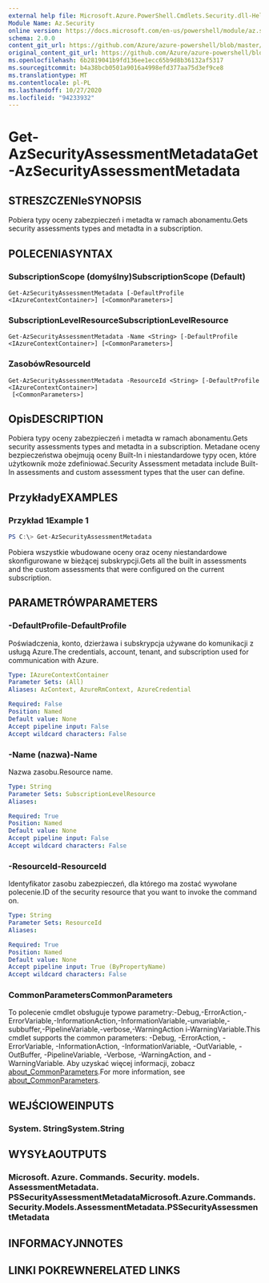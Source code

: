 ```yaml
---
external help file: Microsoft.Azure.PowerShell.Cmdlets.Security.dll-Help.xml
Module Name: Az.Security
online version: https://docs.microsoft.com/en-us/powershell/module/az.security/Get-AzSecurityAssessmentMetadata
schema: 2.0.0
content_git_url: https://github.com/Azure/azure-powershell/blob/master/src/Security/Security/help/Get-AzSecurityAssessmentMetadata.md
original_content_git_url: https://github.com/Azure/azure-powershell/blob/master/src/Security/Security/help/Get-AzSecurityAssessmentMetadata.md
ms.openlocfilehash: 6b2819041b9fd136ee1ecc65b9d8b36132af5317
ms.sourcegitcommit: b4a38bcb0501a9016a4998efd377aa75d3ef9ce8
ms.translationtype: MT
ms.contentlocale: pl-PL
ms.lasthandoff: 10/27/2020
ms.locfileid: "94233932"
---
```

# <span data-ttu-id="eb1bf-101">Get-AzSecurityAssessmentMetadata</span><span class="sxs-lookup"><span data-stu-id="eb1bf-101">Get-AzSecurityAssessmentMetadata</span></span>

## <span data-ttu-id="eb1bf-102">STRESZCZENIe</span><span class="sxs-lookup"><span data-stu-id="eb1bf-102">SYNOPSIS</span></span>
<span data-ttu-id="eb1bf-103">Pobiera typy oceny zabezpieczeń i metadta w ramach abonamentu.</span><span class="sxs-lookup"><span data-stu-id="eb1bf-103">Gets security assessments types and metadta in a subscription.</span></span>

## <span data-ttu-id="eb1bf-104">POLECENIA</span><span class="sxs-lookup"><span data-stu-id="eb1bf-104">SYNTAX</span></span>

### <span data-ttu-id="eb1bf-105">SubscriptionScope (domyślny)</span><span class="sxs-lookup"><span data-stu-id="eb1bf-105">SubscriptionScope (Default)</span></span>
```
Get-AzSecurityAssessmentMetadata [-DefaultProfile <IAzureContextContainer>] [<CommonParameters>]
```

### <span data-ttu-id="eb1bf-106">SubscriptionLevelResource</span><span class="sxs-lookup"><span data-stu-id="eb1bf-106">SubscriptionLevelResource</span></span>
```
Get-AzSecurityAssessmentMetadata -Name <String> [-DefaultProfile <IAzureContextContainer>] [<CommonParameters>]
```

### <span data-ttu-id="eb1bf-107">Zasobów</span><span class="sxs-lookup"><span data-stu-id="eb1bf-107">ResourceId</span></span>
```
Get-AzSecurityAssessmentMetadata -ResourceId <String> [-DefaultProfile <IAzureContextContainer>]
 [<CommonParameters>]
```

## <span data-ttu-id="eb1bf-108">Opis</span><span class="sxs-lookup"><span data-stu-id="eb1bf-108">DESCRIPTION</span></span>
<span data-ttu-id="eb1bf-109">Pobiera typy oceny zabezpieczeń i metadta w ramach abonamentu.</span><span class="sxs-lookup"><span data-stu-id="eb1bf-109">Gets security assessments types and metadta in a subscription.</span></span> <span data-ttu-id="eb1bf-110">Metadane oceny bezpieczeństwa obejmują oceny Built-In i niestandardowe typy ocen, które użytkownik może zdefiniować.</span><span class="sxs-lookup"><span data-stu-id="eb1bf-110">Security Assessment metadata include Built-In assessments and custom assessment types that the user can define.</span></span>

## <span data-ttu-id="eb1bf-111">Przykłady</span><span class="sxs-lookup"><span data-stu-id="eb1bf-111">EXAMPLES</span></span>

### <span data-ttu-id="eb1bf-112">Przykład 1</span><span class="sxs-lookup"><span data-stu-id="eb1bf-112">Example 1</span></span>
```powershell
PS C:\> Get-AzSecurityAssessmentMetadata
```

<span data-ttu-id="eb1bf-113">Pobiera wszystkie wbudowane oceny oraz oceny niestandardowe skonfigurowane w bieżącej subskrypcji.</span><span class="sxs-lookup"><span data-stu-id="eb1bf-113">Gets all the built in assessments and the custom assessments that were configured on the current subscription.</span></span>

## <span data-ttu-id="eb1bf-114">PARAMETRÓW</span><span class="sxs-lookup"><span data-stu-id="eb1bf-114">PARAMETERS</span></span>

### <span data-ttu-id="eb1bf-115">-DefaultProfile</span><span class="sxs-lookup"><span data-stu-id="eb1bf-115">-DefaultProfile</span></span>
<span data-ttu-id="eb1bf-116">Poświadczenia, konto, dzierżawa i subskrypcja używane do komunikacji z usługą Azure.</span><span class="sxs-lookup"><span data-stu-id="eb1bf-116">The credentials, account, tenant, and subscription used for communication with Azure.</span></span>

```yaml
Type: IAzureContextContainer
Parameter Sets: (All)
Aliases: AzContext, AzureRmContext, AzureCredential

Required: False
Position: Named
Default value: None
Accept pipeline input: False
Accept wildcard characters: False
```

### <span data-ttu-id="eb1bf-117">-Name (nazwa)</span><span class="sxs-lookup"><span data-stu-id="eb1bf-117">-Name</span></span>
<span data-ttu-id="eb1bf-118">Nazwa zasobu.</span><span class="sxs-lookup"><span data-stu-id="eb1bf-118">Resource name.</span></span>

```yaml
Type: String
Parameter Sets: SubscriptionLevelResource
Aliases:

Required: True
Position: Named
Default value: None
Accept pipeline input: False
Accept wildcard characters: False
```

### <span data-ttu-id="eb1bf-119">-ResourceId</span><span class="sxs-lookup"><span data-stu-id="eb1bf-119">-ResourceId</span></span>
<span data-ttu-id="eb1bf-120">Identyfikator zasobu zabezpieczeń, dla którego ma zostać wywołane polecenie.</span><span class="sxs-lookup"><span data-stu-id="eb1bf-120">ID of the security resource that you want to invoke the command on.</span></span>

```yaml
Type: String
Parameter Sets: ResourceId
Aliases:

Required: True
Position: Named
Default value: None
Accept pipeline input: True (ByPropertyName)
Accept wildcard characters: False
```

### <span data-ttu-id="eb1bf-121">CommonParameters</span><span class="sxs-lookup"><span data-stu-id="eb1bf-121">CommonParameters</span></span>
<span data-ttu-id="eb1bf-122">To polecenie cmdlet obsługuje typowe parametry:-Debug,-ErrorAction,-ErrorVariable,-InformationAction,-InformationVariable,-unvariable,-subbuffer,-PipelineVariable,-verbose,-WarningAction i-WarningVariable.</span><span class="sxs-lookup"><span data-stu-id="eb1bf-122">This cmdlet supports the common parameters: -Debug, -ErrorAction, -ErrorVariable, -InformationAction, -InformationVariable, -OutVariable, -OutBuffer, -PipelineVariable, -Verbose, -WarningAction, and -WarningVariable.</span></span> <span data-ttu-id="eb1bf-123">Aby uzyskać więcej informacji, zobacz [about_CommonParameters](http://go.microsoft.com/fwlink/?LinkID=113216).</span><span class="sxs-lookup"><span data-stu-id="eb1bf-123">For more information, see [about_CommonParameters](http://go.microsoft.com/fwlink/?LinkID=113216).</span></span>

## <span data-ttu-id="eb1bf-124">WEJŚCIOWE</span><span class="sxs-lookup"><span data-stu-id="eb1bf-124">INPUTS</span></span>

### <span data-ttu-id="eb1bf-125">System. String</span><span class="sxs-lookup"><span data-stu-id="eb1bf-125">System.String</span></span>

## <span data-ttu-id="eb1bf-126">WYSYŁA</span><span class="sxs-lookup"><span data-stu-id="eb1bf-126">OUTPUTS</span></span>

### <span data-ttu-id="eb1bf-127">Microsoft. Azure. Commands. Security. models. AssessmentMetadata. PSSecurityAssessmentMetadata</span><span class="sxs-lookup"><span data-stu-id="eb1bf-127">Microsoft.Azure.Commands.Security.Models.AssessmentMetadata.PSSecurityAssessmentMetadata</span></span>

## <span data-ttu-id="eb1bf-128">INFORMACYJN</span><span class="sxs-lookup"><span data-stu-id="eb1bf-128">NOTES</span></span>

## <span data-ttu-id="eb1bf-129">LINKI POKREWNE</span><span class="sxs-lookup"><span data-stu-id="eb1bf-129">RELATED LINKS</span></span>
